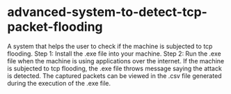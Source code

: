 # advanced-system-to-detect-tcp-packet-flooding
A system that helps the user to check if the machine is subjected to tcp flooding.
Step 1: Install the .exe file into your machine.
Step 2: Run the .exe file when the machine is using applications over the internet.
If the machine is subjected to tcp flooding, the .exe file throws message saying the attack is detected.
The captured packets can be viewed in the .csv file generated during the execution of the .exe file.
